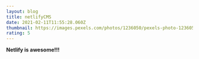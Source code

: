 ```yaml
---
layout: blog
title: netlifyCMS
date: 2021-02-11T11:55:28.060Z
thumbnail: https://images.pexels.com/photos/1236050/pexels-photo-1236050.jpeg?auto=compress&cs=tinysrgb&dpr=2&h=750&w=1260
rating: 5
---
```

**Netlify is awesome!!!**